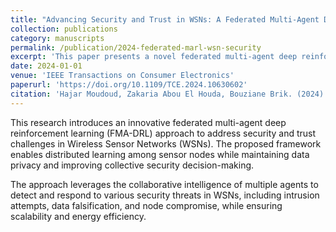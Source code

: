 ```yaml
---
title: "Advancing Security and Trust in WSNs: A Federated Multi-Agent Deep Reinforcement Learning Approach"
collection: publications
category: manuscripts
permalink: /publication/2024-federated-marl-wsn-security
excerpt: 'This paper presents a novel federated multi-agent deep reinforcement learning framework for enhancing security and trust in Wireless Sensor Networks while preserving privacy.'
date: 2024-01-01
venue: 'IEEE Transactions on Consumer Electronics'
paperurl: 'https://doi.org/10.1109/TCE.2024.10630602'
citation: 'Hajar Moudoud, Zakaria Abou El Houda, Bouziane Brik. (2024). &quot;Advancing Security and Trust in WSNs: A Federated Multi-Agent Deep Reinforcement Learning Approach.&quot; <i>IEEE Transactions on Consumer Electronics</i>.'
---
```


This research introduces an innovative federated multi-agent deep reinforcement learning (FMA-DRL) approach to address security and trust challenges in Wireless Sensor Networks (WSNs). The proposed framework enables distributed learning among sensor nodes while maintaining data privacy and improving collective security decision-making.

The approach leverages the collaborative intelligence of multiple agents to detect and respond to various security threats in WSNs, including intrusion attempts, data falsification, and node compromise, while ensuring scalability and energy efficiency.